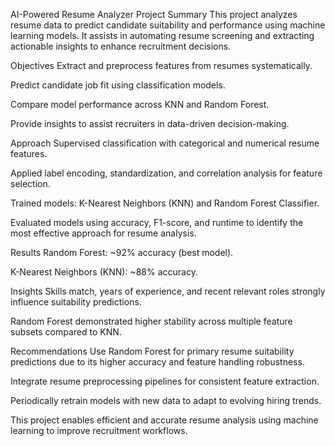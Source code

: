 AI-Powered Resume Analyzer
Project Summary
This project analyzes resume data to predict candidate suitability and performance using machine learning models. It assists in automating resume screening and extracting actionable insights to enhance recruitment decisions.

Objectives
Extract and preprocess features from resumes systematically.

Predict candidate job fit using classification models.

Compare model performance across KNN and Random Forest.

Provide insights to assist recruiters in data-driven decision-making.

Approach
Supervised classification with categorical and numerical resume features.

Applied label encoding, standardization, and correlation analysis for feature selection.

Trained models: K-Nearest Neighbors (KNN) and Random Forest Classifier.

Evaluated models using accuracy, F1-score, and runtime to identify the most effective approach for resume analysis.

Results
Random Forest: ~92% accuracy (best model).

K-Nearest Neighbors (KNN): ~88% accuracy.

Insights
Skills match, years of experience, and recent relevant roles strongly influence suitability predictions.

Random Forest demonstrated higher stability across multiple feature subsets compared to KNN.

Recommendations
Use Random Forest for primary resume suitability predictions due to its higher accuracy and feature handling robustness.

Integrate resume preprocessing pipelines for consistent feature extraction.

Periodically retrain models with new data to adapt to evolving hiring trends.

This project enables efficient and accurate resume analysis using machine learning to improve recruitment workflows.
